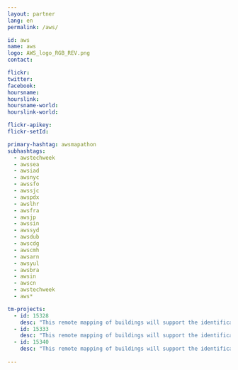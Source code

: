 ```yaml
---
layout: partner
lang: en
permalink: /aws/

id: aws
name: aws
logo: AWS_logo_RGB_REV.png
contact: 

flickr:
twitter: 
facebook: 
hoursname: 
hourslink: 
hoursname-world: 
hourslink-world: 

flickr-apikey:
flickr-setId:

primary-hashtag: awsmapathon
subhashtags:
  - awstechweek
  - awssea
  - awsiad
  - awsnyc
  - awssfo
  - awssjc
  - awspdx
  - awslhr
  - awsfra
  - awsjp
  - awssin
  - awssyd
  - awsdub
  - awscdg
  - awscmh
  - awsarn
  - awsyul
  - awsbra
  - awsin
  - awscn
  - awstechweek
  - aws*

tm-projects:
  - id: 15328
    desc: "This remote mapping of buildings will support the identification and characterization of settlements, as well as the implementation of planned activities and largely the generation of data for humanitarian activities."
  - id: 15333
    desc: "This remote mapping of buildings will support the identification and characterization of settlements, as well as the implementation of planned activities and largely the generation of data for humanitarian activities."
  - id: 15340
    desc: "This remote mapping of buildings will support the identification and characterization of settlements, as well as the implementation of planned activities and largely the generation of data for humanitarian activities."
    
---
```

